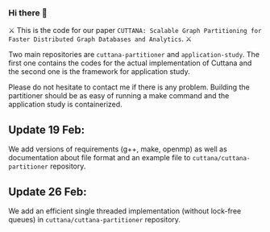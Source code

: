 ### Hi there 👋

⚔️ This is the code for our paper `CUTTANA: Scalable Graph Partitioning for Faster
Distributed Graph Databases and Analytics`. ⚔️

Two main repositories are `cuttana-partitioner` and `application-study`. The first one contains the codes for the actual implementation of Cuttana and the second one is the framework for application study. 

Please do not hesitate to contact me if there is any problem. Building the partitioner should be as easy of running a make command and the application study is containerized. 

## Update 19 Feb:
We add versions of requirements (g++, make, openmp) as well as documentation about file format and an example file to `cuttana/cuttana-partitioner` repository. 

## Update 26 Feb:
We add an efficient single threaded implementation (without lock-free queues) in `cuttana/cuttana-partitioner` repository.
<!--
**cuttana/cuttana** is a ✨ _special_ ✨ repository because its `README.md` (this file) appears on your GitHub profile.

Here are some ideas to get you started:

- 🔭 I’m currently working on ...
- 🌱 I’m currently learning ...
- 👯 I’m looking to collaborate on ...
- 🤔 I’m looking for help with ...
- 💬 Ask me about ...
- 📫 How to reach me: ...
- 😄 Pronouns: ...
- ⚡ Fun fact: ...
-->
